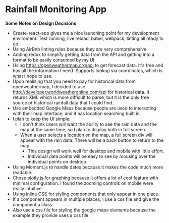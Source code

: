 # Rainfall Monitoring App

**Some Notes on Design Decisions**

- Create-react-app gives me a nice launching point for my development enviroment.  Test running, live reload, babel, webpack, linting all ready to go.
- Using AirBnb linting rules because they are very comprehensive.
- Adding redux to simplify getting data from the API and getting into a format to be easily consumed by my UI.
- Using https://openweathermap.org/api to get forecast data.  It's free and has all the information I need.  Supports lookup via coordinates, which is what I hope to use.
- Upon realizing that you need to pay for historical data from openweathermap, I decided to use http://developer.worldweatheronline.com/api for historical data.  It returns XML which is more difficult to parse, but it is the only free source of historical rainfall data that I could find.
- Use embedded Google Maps because people are used to interacting with their map interface, and it has location searching built in.
- I plan to keep the UI simple:
  - I don't think users will want the ability to see the rain data and the map at the same time, so I plan to display both in full screen.
  - When a user selects a location on the map, a full screen div will appear with the rain data.  There will be a back button to return to the map.
    - This design will work well for desktop and mobile with little effort.
    - Individual data points will be easy to see by mousing over the individual points on desktop.
- Using Moment.js to handle dates because it makes the code much more readable.
- Chose plotly.js for graphing because it offers a lot of cool feature with minimal configuration.  I found the zooming controls on mobile were really intuitive.
- Using inline CSS for styling components that only appear in one place.
- If a component appears in multiple places, I use a css file and give the component a class.
- Also use a css file for styling the google maps elements because the example they provide uses a css file.

